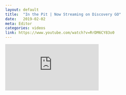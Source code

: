 ```yaml
---
layout: default
title:  "In the Pit | Now Streaming on Discovery GO"
date:   2019-02-02
meta: Editor
categories: videos
link: https://www.youtube.com/watch?v=RrDM6CY83o0
---
```


<iframe  src="https://www.youtube.com/embed/RrDM6CY83o0?rel=0&autoplay=1&mute=1&controls=0&loop=1&modestbranding=1&autohide=1&showinfo=0" frameborder="0" allow="autoplay; encrypted-media" allowfullscreen></iframe>
